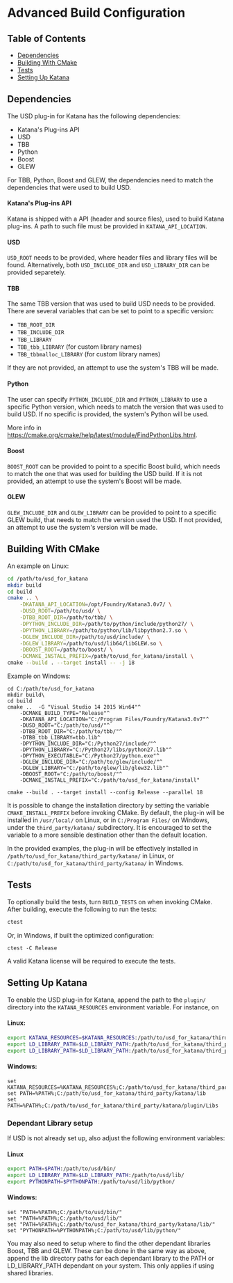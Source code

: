 Advanced Build Configuration
============================

## Table of Contents
- [Dependencies](#dependencies)
- [Building With CMake](#building-with-cmake)
- [Tests](#tests)
- [Setting Up Katana](#setting-up-katana)

## Dependencies
The USD plug-in for Katana has the following dependencies:
- Katana's Plug-ins API
- USD
- TBB
- Python
- Boost
- GLEW

For TBB, Python, Boost and GLEW, the dependencies need to match the
dependencies that were used to build USD.

#### Katana's Plug-ins API
Katana is shipped with a API (header and source files), used to build Katana
plug-ins. A path to such file must be provided in `KATANA_API_LOCATION`.

#### USD
`USD_ROOT` needs to be provided, where header files and library files will be
found. Alternatively, both `USD_INCLUDE_DIR` and `USD_LIBRARY_DIR` can be
provided separetely.

#### TBB
The same TBB version that was used to build USD needs to be provided. There are
several variables that can be set to point to a specific version:
- `TBB_ROOT_DIR`
- `TBB_INCLUDE_DIR`
- `TBB_LIBRARY`
- `TBB_tbb_LIBRARY` (for custom library names)
- `TBB_tbbmalloc_LIBRARY` (for custom library names)

If they are not provided, an attempt to use the system's TBB will be made.

#### Python
The user can specify `PYTHON_INCLUDE_DIR` and `PYTHON_LIBRARY` to use a
specific Python version, which needs to match the version that was used to
build USD. If no specific is provided, the system's Python will be used.

More info in https://cmake.org/cmake/help/latest/module/FindPythonLibs.html.

#### Boost
`BOOST_ROOT` can be provided to point to a specific Boost build, which needs to
match the one that was used for building the USD build. If it is not provided,
an attempt to use the system's Boost will be made.

#### GLEW
`GLEW_INCLUDE_DIR` and `GLEW_LIBRARY` can be provided to point to a specific
GLEW build, that needs to match the version used the USD. If not provided,
an attempt to use the system's version will be made.

## Building With CMake

An example on Linux:

```bash
cd /path/to/usd_for_katana
mkdir build
cd build
cmake .. \
    -DKATANA_API_LOCATION=/opt/Foundry/Katana3.0v7/ \
    -DUSD_ROOT=/path/to/usd/ \
    -DTBB_ROOT_DIR=/path/to/tbb/ \
    -DPYTHON_INCLUDE_DIR=/path/to/python/include/python27/ \
    -DPYTHON_LIBRARY=/path/to/python/lib/libpython2.7.so \
    -DGLEW_INCLUDE_DIR=/path/to/usd/include/ \
    -DGLEW_LIBRARY=/path/to/usd/lib64/libGLEW.so \
    -DBOOST_ROOT=/path/to/boost/ \
    -DCMAKE_INSTALL_PREFIX=/path/to/usd_for_katana/install \
cmake --build . --target install -- -j 18
```

Example on Windows:

```cmd.exe
cd C:/path/to/usd_for_katana
mkdir build\
cd build
cmake ..  -G "Visual Studio 14 2015 Win64"^
    -DCMAKE_BUILD_TYPE="Release"^
    -DKATANA_API_LOCATION="C:/Program Files/Foundry/Katana3.0v7"^
    -DUSD_ROOT="C:/path/to/usd/"^
    -DTBB_ROOT_DIR="C:/path/to/tbb/"^
    -DTBB_tbb_LIBRARY=tbb.lib^
    -DPYTHON_INCLUDE_DIR="C:/Python27/include/"^
    -DPYTHON_LIBRARY="C:/Python27/libs/python27.lib"^
    -DPYTHON_EXECUTABLE="C:/Python27/python.exe"^
    -DGLEW_INCLUDE_DIR="C:/path/to/glew/include/"^
    -DGLEW_LIBRARY="C:/path/to/glew/lib/glew32.lib"^
    -DBOOST_ROOT="C:/path/to/boost/"^
    -DCMAKE_INSTALL_PREFIX="C:/path/to/usd_for_katana/install"

cmake --build . --target install --config Release --parallel 18
```

It is possible to change the installation directory by setting the variable
`CMAKE_INSTALL_PREFIX` before invoking CMake. By default, the plug-in will be
installed in `/usr/local/` on Linux, or in `C:/Program Files/` on Windows,
under the `third_party/katana/` subdirectory. It is encouraged to set the
variable to a more sensible destination other than the default location.

In the provided examples, the plug-in will be effectively installed in
`/path/to/usd_for_katana/third_party/katana/` in Linux, or
`C:/path/to/usd_for_katana/third_party/katana/` in Windows.

## Tests

To optionally build the tests, turn `BUILD_TESTS` on when invoking CMake. After
building, execute the following to run the tests:

```bash
ctest
```

Or, in Windows, if built the optimized configuration:

```cmd.exe
ctest -C Release
```

A valid Katana license will be required to execute the tests.

## Setting Up Katana

To enable the USD plug-in for Katana, append the path to the `plugin/`
directory into the `KATANA_RESOURCES` environment variable. For instance, on
#### Linux:

```bash
export KATANA_RESOURCES=$KATANA_RESOURCES:/path/to/usd_for_katana/third_party/katana/plugin/
export LD_LIBRARY_PATH=$LD_LIBRARY_PATH:/path/to/usd_for_katana/third_party/katana/lib
export LD_LIBRARY_PATH=$LD_LIBRARY_PATH:/path/to/usd_for_katana/third_party/katana/plugin/Libs
```

#### Windows:

```cmd.exe
set KATANA_RESOURCES=%KATANA_RESOURCES%;C:/path/to/usd_for_katana/third_party/katana/plugin/
set PATH=%PATH%;C:/path/to/usd_for_katana/third_party/katana/lib
set PATH=%PATH%;C:/path/to/usd_for_katana/third_party/katana/plugin/Libs
```

### Dependant Library setup

If USD is not already set up, also adjust the following environment variables:

#### Linux
```bash
export PATH=$PATH:/path/to/usd/bin/
export LD_LIBRARY_PATH=$LD_LIBRARY_PATH:/path/to/usd/lib/
export PYTHONPATH=$PYTHONPATH:/path/to/usd/lib/python/
```

#### Windows:
```cmd.exe
set "PATH=%PATH%;C:/path/to/usd/bin/"
set "PATH=%PATH%;C:/path/to/usd/lib/"
set "PATH=%PATH%;C:/path/to/usd_for_katana/third_party/katana/lib/"
set "PYTHONPATH=%PYTHONPATH%;C:/path/to/usd/lib/python/"
```
You may also need to setup where to find the other dependant libraries Boost,
TBB and GLEW. These can be done in the same way as above, append the lib
directory paths for each dependant library to the PATH or LD_LIBRARY_PATH
dependant on your system. This only applies if using shared libraries.